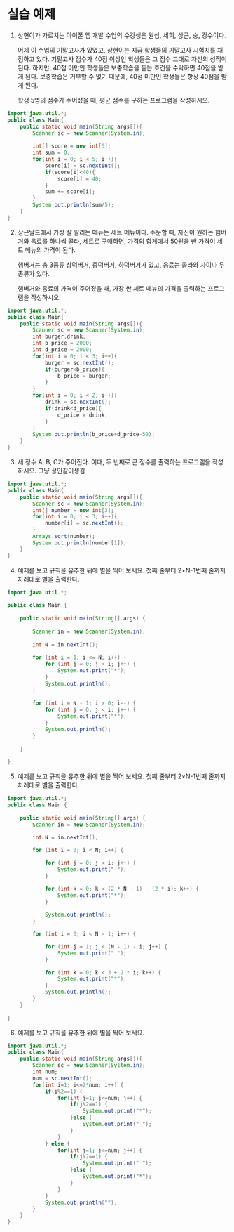 # 실습 예제

1. 상현이가 가르치는 아이폰 앱 개발 수업의 수강생은 원섭, 세희, 상근, 숭, 강수이다.

   어제 이 수업의 기말고사가 있었고, 상현이는 지금 학생들의 기말고사 시험지를 채점하고 있다. 기말고사 점수가 40점 이상인 학생들은 그 점수 그대로 자신의 성적이 된다. 하지만, 40점 미만인 학생들은 보충학습을 듣는 조건을 수락하면 40점을 받게 된다. 보충학습은 거부할 수 없기 때문에, 40점 미만인 학생들은 항상 40점을 받게 된다.

   학생 5명의 점수가 주어졌을 때, 평균 점수를 구하는 프로그램을 작성하시오.

```java
import java.util.*;
public class Main{
	public static void main(String args[]){
        Scanner sc = new Scanner(System.in);
        
        int[] score = new int[5];
        int sum = 0;
        for(int i = 0; i < 5; i++){
            score[i] = sc.nextInt();
            if(score[i]<40){
                score[i] = 40;
            }
            sum += score[i];
        }
        System.out.println(sum/5);
	}
}
```

2. 상근날드에서 가장 잘 팔리는 메뉴는 세트 메뉴이다. 주문할 때, 자신이 원하는 햄버거와 음료를 하나씩 골라, 세트로 구매하면, 가격의 합계에서 50원을 뺀 가격이 세트 메뉴의 가격이 된다.

   햄버거는 총 3종류 상덕버거, 중덕버거, 하덕버거가 있고, 음료는 콜라와 사이다 두 종류가 있다.

   햄버거와 음료의 가격이 주어졌을 때, 가장 싼 세트 메뉴의 가격을 출력하는 프로그램을 작성하시오.

```java
import java.util.*;
public class Main{
	public static void main(String args[]){
        Scanner sc = new Scanner(System.in);
        int burger,drink;
        int b_price = 2000;
        int d_price = 2000;
        for(int i = 0; i < 3; i++){
            burger = sc.nextInt();
            if(burger<b_price){
                b_price = burger;
            }
        }
        for(int i = 0; i < 2; i++){
            drink = sc.nextInt();
            if(drink<d_price){
                d_price = drink;
            }
        }
        System.out.println(b_price+d_price-50);
	}
}
```

3. 세 정수 A, B, C가 주어진다. 이때, 두 번째로 큰 정수를 출력하는 프로그램을 작성하시오. 그냥 성인같이생김

```java
import java.util.*;
public class Main{
	public static void main(String args[]){
        Scanner sc = new Scanner(System.in);
        int[] number = new int[3];
        for(int i = 0; i < 3; i++){
            number[i] = sc.nextInt();
        }
        Arrays.sort(number);
        System.out.println(number[1]);
	}
}
```

4. 예제를 보고 규칙을 유추한 뒤에 별을 찍어 보세요. 첫째 줄부터 2×N-1번째 줄까지 차례대로 별을 출력한다.

```java
import java.util.*;
 
public class Main {
 
	public static void main(String[] args) {
 
		Scanner in = new Scanner(System.in);
 
		int N = in.nextInt();
 
		for (int i = 1; i <= N; i++) {
			for (int j = 0; j < i; j++) {
				System.out.print("*");
			}
			System.out.println();
		}
 
		for (int i = N - 1; i > 0; i--) {
			for (int j = 0; j < i; j++) {
				System.out.print("*");
			}
			System.out.println();
		}
 
	}
 
}
```

5. 예제를 보고 규칙을 유추한 뒤에 별을 찍어 보세요. 첫째 줄부터 2×N-1번째 줄까지 차례대로 별을 출력한다.

```java
import java.util.*;
public class Main {
 
	public static void main(String[] args) {
		Scanner in = new Scanner(System.in);
 
		int N = in.nextInt();

		for (int i = 0; i < N; i++) {	

			for (int j = 0; j < i; j++) {
				System.out.print(" ");
			}

			for (int k = 0; k < (2 * N - 1) - (2 * i); k++) {
				System.out.print("*");
			}
 
			System.out.println();
		}

		for (int i = 0; i < N - 1; i++) {

			for (int j = 1; j < (N - 1) - i; j++) {	
				System.out.print(" ");
			}

			for (int k = 0; k < 3 + 2 * i; k++) {
				System.out.print("*");
			}
			System.out.println();
		}
	}
 
}
```

6. 예제를 보고 규칙을 유추한 뒤에 별을 찍어 보세요.

```java
import java.util.*;
public class Main{
	public static void main(String args[]){
		Scanner sc = new Scanner(System.in);
		int num;
		num = sc.nextInt();
		for(int i=1; i<=2*num; i++) {
			if(i%2==1) {
				for(int j=1; j<=num; j++) {
					if(j%2==1) {
						System.out.print("*");
					}else {
						System.out.print(" ");
					}
				}
			} else {
				for(int j=1; j<=num; j++) {
					if(j%2==1) {
						System.out.print(" ");
					}else {
						System.out.print("*");
					}
				}
			}
			System.out.println("");
		}
	}
}
```


